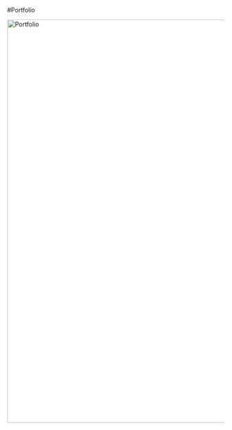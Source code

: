 #Portfolio

<img width="933" alt="Portfolio" src="https://github.com/user-attachments/assets/530febeb-fb8f-4eab-9759-f2bc9bf955e3" />
